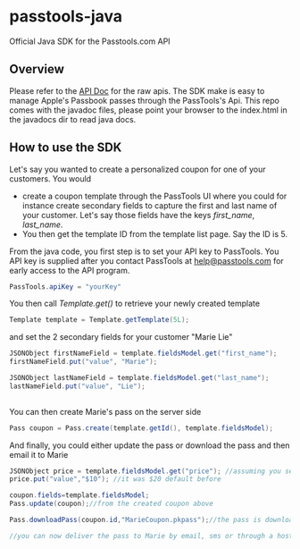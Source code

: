 passtools-java
==============

Official Java SDK for the Passtools.com API


## Overview 

Please refer to the [API Doc](https://github.com/tello/passtools-api) for the raw apis.
The SDK make is easy to manage Apple's Passbook passes through the PassTools's Api. This repo comes with the javadoc files, please point your browser to the index.html in the javadocs dir to read java docs.

## How to use the SDK


Let's say you wanted to create a personalized coupon for one of your customers. You would
* create a coupon template through the PassTools UI where you could for instance create secondary fields to capture the first and last name of your customer. Let's say those fields have the keys _first_name_, _last_name_.
* You then get the template ID from the template list page. Say the ID is 5.


From the java code, you first step is to set your API key to PassTools. You API key is supplied after you contact PassTools at help@passtools.com for early access to the API program.


```java
PassTools.apiKey = "yourKey"
```

You then call _Template.get()_ to retrieve your newly created template
```java
Template template = Template.getTemplate(5L);
```

and set the 2 secondary fields for your customer "Marie Lie"

```java
JSONObject firstNameField = template.fieldsModel.get("first_name");
firstNameField.put("value", "Marie");

JSONObject lastNameField = template.fieldsModel.get("last_name");
lastNameField.put("value", "Lie");
         
```



You can then create Marie's pass on the server side
```java
Pass coupon = Pass.create(template.getId(), template.fieldsModel);
```

And finally, you could either update the pass or download the pass and then email it to Marie
```java
JSONObject price = template.fieldsModel.get("price"); //assuming you set up the "price" in the UI template builder
price.put("value","$10"); //it was $20 default before

coupon.fields=template.fieldsModel;
Pass.update(coupon);//from the created coupon above

Pass.downloadPass(coupon.id,"MarieCoupon.pkpass");//the pass is downloaded locally to your file

//you can now deliver the pass to Marie by email, sms or through a hosted URL.

```




